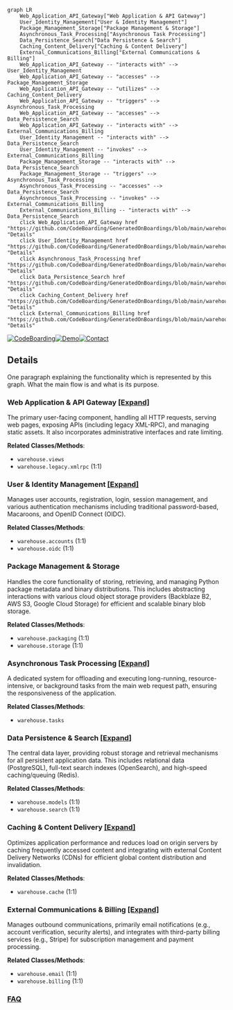 ```mermaid
graph LR
    Web_Application_API_Gateway["Web Application & API Gateway"]
    User_Identity_Management["User & Identity Management"]
    Package_Management_Storage["Package Management & Storage"]
    Asynchronous_Task_Processing["Asynchronous Task Processing"]
    Data_Persistence_Search["Data Persistence & Search"]
    Caching_Content_Delivery["Caching & Content Delivery"]
    External_Communications_Billing["External Communications & Billing"]
    Web_Application_API_Gateway -- "interacts with" --> User_Identity_Management
    Web_Application_API_Gateway -- "accesses" --> Package_Management_Storage
    Web_Application_API_Gateway -- "utilizes" --> Caching_Content_Delivery
    Web_Application_API_Gateway -- "triggers" --> Asynchronous_Task_Processing
    Web_Application_API_Gateway -- "accesses" --> Data_Persistence_Search
    Web_Application_API_Gateway -- "interacts with" --> External_Communications_Billing
    User_Identity_Management -- "interacts with" --> Data_Persistence_Search
    User_Identity_Management -- "invokes" --> External_Communications_Billing
    Package_Management_Storage -- "interacts with" --> Data_Persistence_Search
    Package_Management_Storage -- "triggers" --> Asynchronous_Task_Processing
    Asynchronous_Task_Processing -- "accesses" --> Data_Persistence_Search
    Asynchronous_Task_Processing -- "invokes" --> External_Communications_Billing
    External_Communications_Billing -- "interacts with" --> Data_Persistence_Search
    click Web_Application_API_Gateway href "https://github.com/CodeBoarding/GeneratedOnBoardings/blob/main/warehouse/Web_Application_API_Gateway.md" "Details"
    click User_Identity_Management href "https://github.com/CodeBoarding/GeneratedOnBoardings/blob/main/warehouse/User_Identity_Management.md" "Details"
    click Asynchronous_Task_Processing href "https://github.com/CodeBoarding/GeneratedOnBoardings/blob/main/warehouse/Asynchronous_Task_Processing.md" "Details"
    click Data_Persistence_Search href "https://github.com/CodeBoarding/GeneratedOnBoardings/blob/main/warehouse/Data_Persistence_Search.md" "Details"
    click Caching_Content_Delivery href "https://github.com/CodeBoarding/GeneratedOnBoardings/blob/main/warehouse/Caching_Content_Delivery.md" "Details"
    click External_Communications_Billing href "https://github.com/CodeBoarding/GeneratedOnBoardings/blob/main/warehouse/External_Communications_Billing.md" "Details"
```

[![CodeBoarding](https://img.shields.io/badge/Generated%20by-CodeBoarding-9cf?style=flat-square)](https://github.com/CodeBoarding/GeneratedOnBoardings)[![Demo](https://img.shields.io/badge/Try%20our-Demo-blue?style=flat-square)](https://www.codeboarding.org/demo)[![Contact](https://img.shields.io/badge/Contact%20us%20-%20contact@codeboarding.org-lightgrey?style=flat-square)](mailto:contact@codeboarding.org)

## Details

One paragraph explaining the functionality which is represented by this graph. What the main flow is and what is its purpose.

### Web Application & API Gateway [[Expand]](./Web_Application_API_Gateway.md)
The primary user-facing component, handling all HTTP requests, serving web pages, exposing APIs (including legacy XML-RPC), and managing static assets. It also incorporates administrative interfaces and rate limiting.


**Related Classes/Methods**:

- `warehouse.views`
- `warehouse.legacy.xmlrpc` (1:1)


### User & Identity Management [[Expand]](./User_Identity_Management.md)
Manages user accounts, registration, login, session management, and various authentication mechanisms including traditional password-based, Macaroons, and OpenID Connect (OIDC).


**Related Classes/Methods**:

- `warehouse.accounts` (1:1)
- `warehouse.oidc` (1:1)


### Package Management & Storage
Handles the core functionality of storing, retrieving, and managing Python package metadata and binary distributions. This includes abstracting interactions with various cloud object storage providers (Backblaze B2, AWS S3, Google Cloud Storage) for efficient and scalable binary blob storage.


**Related Classes/Methods**:

- `warehouse.packaging` (1:1)
- `warehouse.storage` (1:1)


### Asynchronous Task Processing [[Expand]](./Asynchronous_Task_Processing.md)
A dedicated system for offloading and executing long-running, resource-intensive, or background tasks from the main web request path, ensuring the responsiveness of the application.


**Related Classes/Methods**:

- `warehouse.tasks`


### Data Persistence & Search [[Expand]](./Data_Persistence_Search.md)
The central data layer, providing robust storage and retrieval mechanisms for all persistent application data. This includes relational data (PostgreSQL), full-text search indexes (OpenSearch), and high-speed caching/queuing (Redis).


**Related Classes/Methods**:

- `warehouse.models` (1:1)
- `warehouse.search` (1:1)


### Caching & Content Delivery [[Expand]](./Caching_Content_Delivery.md)
Optimizes application performance and reduces load on origin servers by caching frequently accessed content and integrating with external Content Delivery Networks (CDNs) for efficient global content distribution and invalidation.


**Related Classes/Methods**:

- `warehouse.cache` (1:1)


### External Communications & Billing [[Expand]](./External_Communications_Billing.md)
Manages outbound communications, primarily email notifications (e.g., account verification, security alerts), and integrates with third-party billing services (e.g., Stripe) for subscription management and payment processing.


**Related Classes/Methods**:

- `warehouse.email` (1:1)
- `warehouse.billing` (1:1)




### [FAQ](https://github.com/CodeBoarding/GeneratedOnBoardings/tree/main?tab=readme-ov-file#faq)
